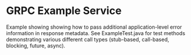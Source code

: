 # GRPC Example Service

Example showing showing how to pass additional application-level error information in response metadata.
See ExampleTest.java for test methods demonstrating various different call types (stub-based, call-based, 
blocking, future, async).
